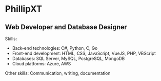 # PhillipXT
## Web Developer and Database Designer

Skills:
* Back-end technologies:  C#, Python, C, Go
* Front-end development:  HTML, CSS, JavaScript, VueJS, PHP, VBScript
* Databases:  SQL Server, MySQL, PostgreSQL, MongoDB
* Cloud platforms:  Azure, AWS

Other skills:  Communication, writing, documentation
